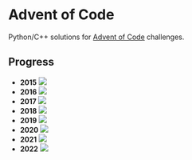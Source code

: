 # Advent of Code
Python/C++ solutions for [Advent of Code](https://adventofcode.com/) challenges.

## Progress
- **2015** ![](https://progress-bar.dev/6/?scale=25&width=300&suffix=/25)
- **2016** ![](https://progress-bar.dev/6/?scale=25&width=300&suffix=/25)
- **2017** ![](https://progress-bar.dev/6/?scale=25&width=300&suffix=/25)
- **2018** ![](https://progress-bar.dev/5/?scale=25&width=300&suffix=/25)
- **2019** ![](https://progress-bar.dev/5/?scale=25&width=300&suffix=/25)
- **2020** ![](https://progress-bar.dev/7/?scale=25&width=300&suffix=/25)
- **2021** ![](https://progress-bar.dev/5/?scale=25&width=300&suffix=/25)
- **2022** ![](https://progress-bar.dev/20/?scale=25&width=300&suffix=/25)
